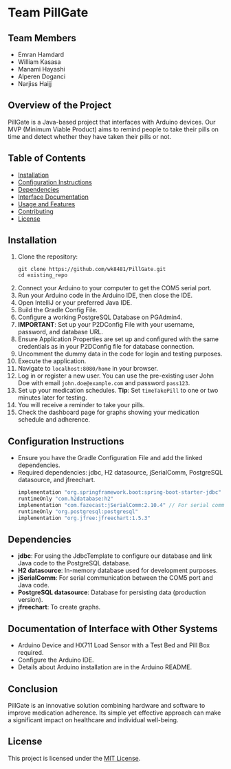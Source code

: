 # Team PillGate

## Team Members
- Emran Hamdard
- William Kasasa
- Manami Hayashi
- Alperen Doganci
- Narjiss Haijj

## Overview of the Project
PillGate is a Java-based project that interfaces with Arduino devices. Our MVP (Minimum Viable Product) aims to remind people to take their pills on time and detect whether they have taken their pills or not.

## Table of Contents
- [Installation](#installation)
- [Configuration Instructions](#configuration-instructions)
- [Dependencies](#dependencies)
- [Interface Documentation](#documentation-of-the-interface-with-other-systems)
- [Usage and Features](#usage-and-features)
- [Contributing](#contributing)
- [License](#license)


## Installation
1. Clone the repository:
    ```
    git clone https://github.com/wk8481/PillGate.git
    cd existing_repo
    ```
2. Connect your Arduino to your computer to get the COM5 serial port.
3. Run your Arduino code in the Arduino IDE, then close the IDE.
4. Open IntelliJ or your preferred Java IDE.
5. Build the Gradle Config File.
6. Configure a working PostgreSQL Database on PGAdmin4.
7. **IMPORTANT**: Set up your P2DConfig File with your username, password, and database URL.
8. Ensure Application Properties are set up and configured with the same credentials as in your P2DConfig file for database connection.
9. Uncomment the dummy data in the code for login and testing purposes.
10. Execute the application.
11. Navigate to `localhost:8080/home` in your browser.
12. Log in or register a new user. You can use the pre-existing user John Doe with email `john.doe@example.com` and password `pass123`.
13. Set up your medication schedules. **Tip**: Set `timeTakePill` to one or two minutes later for testing.
14. You will receive a reminder to take your pills.
15. Check the dashboard page for graphs showing your medication schedule and adherence.

## Configuration Instructions
- Ensure you have the Gradle Configuration File and add the linked dependencies.
- Required dependencies: jdbc, H2 datasource, jSerialComm, PostgreSQL datasource, and jfreechart.
    ```gradle
    implementation "org.springframework.boot:spring-boot-starter-jdbc"
    runtimeOnly "com.h2database:h2"
    implementation "com.fazecast:jSerialComm:2.10.4" // For serial communication
    runtimeOnly "org.postgresql:postgresql"
    implementation "org.jfree:jfreechart:1.5.3"
    ```

## Dependencies
- **jdbc**: For using the JdbcTemplate to configure our database and link Java code to the PostgreSQL database.
- **H2 datasource**: In-memory database used for development purposes.
- **jSerialComm**: For serial communication between the COM5 port and Java code.
- **PostgreSQL datasource**: Database for persisting data (production version).
- **jfreechart**: To create graphs.

## Documentation of Interface with Other Systems
- Arduino Device and HX711 Load Sensor with a Test Bed and Pill Box required.
- Configure the Arduino IDE.
- Details about Arduino installation are in the Arduino README.

## Conclusion
PillGate is an innovative solution combining hardware and software to improve medication adherence. Its simple yet effective approach can make a significant impact on healthcare and individual well-being.

## License
This project is licensed under the [MIT License](https://opensource.org/licenses/MIT).


